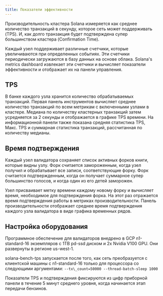 ```yaml
---
title: Показатели эффективности
---
```


Производительность кластера Solana измеряется как среднее количество транзакций в секунду, которое сеть может поддерживать \(TPS\). И, как долго транзакция будет подтверждена супер большинством кластера \(Confirmation Time\).

Каждый узел поддерживает различные счетчики, которые увеличиваются при определенных событиях. Эти счетчики периодически загружаются в базу данных на основе облака. Solana's metrics dashboard извлекает эти счетчики и вычисляет показатели эффективности и отображает их на панели управления.

## TPS

В банке каждого узла хранится количество обрабатываемых транзакций. Первая панель инструментов вычисляет среднее количество транзакций по всем метрикам с включенными узлами в кластере. Медиана по количеству кластерных транзакций затем усредняется за 2 секунды и отображается в графике TPS времени. На информационной панели также показана средняя статистика TPS, Макс. TPS и суммарная статистика транзакций, рассчитанная по количеству медианы.

## Время подтверждения

Каждый узел валидатора сохраняет список активных форков книги, которые видны узлу. Форк считается замороженным, когда узел получил и обрабатывает все записи, соответствующие форку. Форк считается подтвержденным, когда он получает суммарное супер большинство голосов, и когда один из его детей заморожен.

Узел присваивает метку времени каждому новому форку и вычисляет время, необходимое для подтверждения форка. На этот раз отражается время подтверждения работы в метриках производительности. Панель производительности отображает среднее время подтверждения каждого узла валидатора в виде графика временных рядов.

## Настройка оборудования

Программное обеспечение для валидаторов внедрено в GCP n1-standard-16 экземпляров с 1TB pd-ssd диском и 2x Nvidia V100 GPU. Они развернуты в регионе us-west-1.

solana-bench-tps запускается после того, как сеть преобразуется с клиентской машины с n1-standard-16 только для процессора со следующими аргументами: `--tx\_count=50000 --thread-batch-sleep 1000`

Показатели TPS и подтверждения фиксируются из цифр приборной панели в течение 5 минут среднего уровня, когда начинается этап передачи бензинов.
